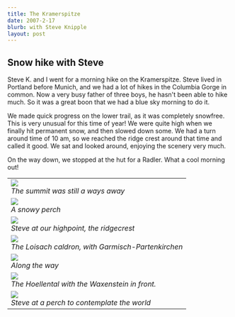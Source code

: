 ```yaml
---
title: The Kramerspitze
date: 2007-2-17
blurb: with Steve Knipple
layout: post
---
```


<h2>Snow hike with Steve</h2>


Steve K. and I went for a morning hike on the Kramerspitze. Steve lived in
Portland before Munich, and we had a lot of hikes in the Columbia Gorge in
common. Now a very busy father of three boys, he hasn't been able to hike
much. So it was a great boon that we had a blue sky morning to do it.


We made quick progress on the lower trail, as it was completely snowfree. This
is very unusual for this time of year! We were quite high when we finally hit
permanent snow, and then slowed down some. We had a turn around time of 10 am,
so we reached the ridge crest around that time and called it good. We sat and
looked around, enjoying the scenery very much.


On the way down, we stopped at the hut for a Radler. What a cool morning out!



<table>
<tr><td>
<a href="images/articles/trips/2007/viewtosummit.jpg"><img src="images/articles/trips/2007/viewtosummit.jpg"></a><br>
<i>The summit was still a ways away</i>
</td></tr>
<tr><td>
<a href="images/articles/trips/2007/ontheway.jpg"><img src="images/articles/trips/2007/ontheway.jpg"></a><br>
<i>A snowy perch</i>
</td></tr>
<tr><td>
<a href="images/articles/trips/2007/steveridge.jpg"><img src="images/articles/trips/2007/steveridge.jpg"></a><br>
<i>Steve at our highpoint, the ridgecrest</i>
</td></tr>
<tr><td>
<a href="images/articles/trips/2007/kessel.jpg"><img src="images/articles/trips/2007/kessel.jpg"></a><br>
<i>The Loisach caldron, with Garmisch-Partenkirchen</i>
</td></tr>
<tr><td>
<a href="images/articles/trips/2007/gettinghigher.jpg"><img src="images/articles/trips/2007/gettinghigher.jpg"></a><br>
<i>Along the way</i>
</td></tr>
<tr><td>
<a href="images/articles/trips/2007/hoellentalfar.jpg"><img src="images/articles/trips/2007/hoellentalfar.jpg"></a><br>
<i>The Hoellental with the Waxenstein in front.</i>
</td></tr>
<tr><td>
<a href="images/articles/trips/2007/contemplatin.jpg"><img src="images/articles/trips/2007/contemplatin.jpg"></a><br>
<i>Steve at a perch to contemplate the world</i>
</td></tr>
</table>
